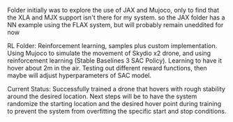 Folder initially was to explore the use of JAX and Mujoco, only to find that the XLA and MJX support isn't there for my system. so the JAX folder has a NN example using the FLAX system, but will probably remain uneddited for now

RL Folder:
Reinforcement learning, samples plus custom implementation. Using Mujoco to simulate the movement of Skydio x2 drone, and using reinforcement learning (Stable Baselines 3 SAC Policy). Learning to have it hover about 2m in the air. Testing out different reward functions, then maybe will adjust hyperparameters of SAC model.

Current Status: Successfully trained a drone that hovers with rough stability around the desired location. Next steps will be to have the system randomize the starting location and the desired hover point during training to prevent the system from overfitting the specific start and stop conditions.
